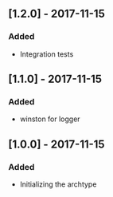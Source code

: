 ## [1.2.0] - 2017-11-15
### Added
- Integration tests 

## [1.1.0] - 2017-11-15
### Added
- winston for logger

## [1.0.0] - 2017-11-15
### Added
- Initializing the archtype

